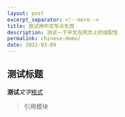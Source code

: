 ```yaml
---
layout: post
excerpt_separator: <!--more-->
title: 尝试用中文写点东西
description: 测试一下中文在网页上的适配性
permalink: chinese-demo/
date: 2022-03-09
---
```


## 测试标题

**测试**_文字_<u>格式</u>

> 引用模块
